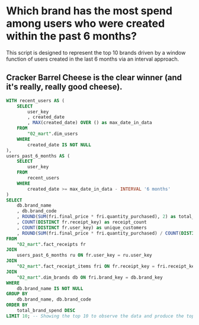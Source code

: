 # Which brand has the most spend among users who were created within the past 6 months?
This script is designed to represent the top 10 brands driven by a window function of users created in the last 6 months via an interval approach.

## Cracker Barrel Cheese is the clear winner (and it's really, really good cheese).

```sql
WITH recent_users AS (
    SELECT 
        user_key
        , created_date
        , MAX(created_date) OVER () as max_date_in_data
    FROM 
        "02_mart".dim_users
    WHERE 
        created_date IS NOT NULL
),
users_past_6_months AS (
    SELECT 
        user_key
    FROM 
        recent_users
    WHERE 
        created_date >= max_date_in_data - INTERVAL '6 months'
)
SELECT 
    db.brand_name
    , db.brand_code
    , ROUND(SUM(fri.final_price * fri.quantity_purchased), 2) as total_brand_spend
    , COUNT(DISTINCT fr.receipt_key) as receipt_count
    , COUNT(DISTINCT fr.user_key) as unique_customers
    , ROUND(SUM(fri.final_price * fri.quantity_purchased) / COUNT(DISTINCT fr.user_key), 2) as spend_per_customer
FROM 
    "02_mart".fact_receipts fr
JOIN 
    users_past_6_months ru ON fr.user_key = ru.user_key
JOIN 
    "02_mart".fact_receipt_items fri ON fr.receipt_key = fri.receipt_key
JOIN 
    "02_mart".dim_brands db ON fri.brand_key = db.brand_key
WHERE 
    db.brand_name IS NOT NULL
GROUP BY 
    db.brand_name, db.brand_code
ORDER BY 
    total_brand_spend DESC
LIMIT 10; -- Showing the top 10 to observe the data and produce the topmost answer
```